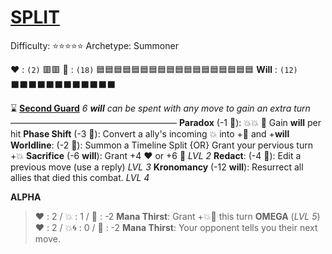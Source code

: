 # [**__SPLIT__**](<https://youtu.be/tLnea_nab4Y?si=847opF8HCkON49Nf>)
Difficulty: ⭐⭐⭐⭐⭐
Archetype: Summoner

❤️ : `(2)`   🟥🟥
🔷 : `(18)` 🟦🟦🟦🟦🟦🟦🟦🟦🟦🟦🟦🟦🟦🟦🟦🟦🟦🟦
__Will__ : `(12)` ⬛⬛⬛⬛⬛⬛⬛⬛⬛⬛⬛⬛

⌛ [**Second Guard**](https://cdn.discordapp.com/attachments/1056365502101979146/1168685658697642086/split.jpg?ex=6552aa56&is=65403556&hm=b10ee033f0868523d5cabd3d397b2aad817dbb7ce0f23c494989256697fd74b0&) 
*6 __will__ can be spent with any move to gain an extra turn*
———————————————————
**Paradox** (-1 🔷): 💥💥 🔀 Gain __will__ per hit
**Phase Shift** (-3 🔷): Convert a ally's incoming 💥 into +🔷 and +__will__
**Worldline**: (-2 🔷): Summon a Timeline Split {OR} Grant your pervious turn +💥
**Sacrifice** (-6 __will__): Grant +4 ❤️ or +6 🔷 *LVL 2*
**Redact**: (-4 🔷): Edit a previous move (use a reply) *LVL 3*
**Kronomancy** (-12 __will__): Resurrect all allies that died this combat. *LVL 4*

**__ALPHA__** 
> ﻿:heart:﻿﻿ : 2 / :boom:﻿﻿﻿ : 1 / 🔷﻿﻿ ﻿: -2
> **Mana Thirst**: Grant +💥🚫 this turn
**__OMEGA__** (*LVL 5*)
> ﻿:heart:﻿﻿ : 2 / :boom:🌀﻿﻿﻿ : 0 / 🔷﻿﻿ ﻿: -2
> **Mana Thirst**: Your opponent tells you their next move.
